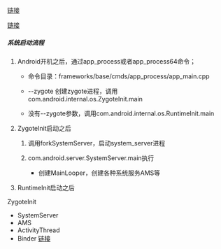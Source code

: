 
[链接](https://segmentfault.com/a/1190000022672032)

[链接](https://wiki.jikexueyuan.com/project/deep-android-v2/activity.html)



##### 系统启动流程

1. Android开机之后，通过app_process或者app_process64命令；

   - 命令目录：frameworks/base/cmds/app_process/app_main.cpp

   - --zygote 创建zygote进程，调用com.android.internal.os.ZygoteInit.main

   -  没有--zygote参数，调用com.android.internal.os.RuntimeInit.main

     

1. ZygoteInit启动之后
   1. 调用forkSystemServer，启动system_server进程

   1. com.android.server.SystemServer.main执行

      - 创建MainLooper，创建各种系统服务AMS等

1. RuntimeInit启动之后

   

ZygoteInit



- SystemServer
- AMS
- ActivityThread
- Binder
[链接](https://juejin.cn/post/6844903764986462221)